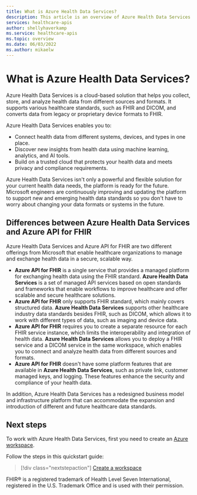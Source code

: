 ```yaml
---
title: What is Azure Health Data Services?
description: This article is an overview of Azure Health Data Services. 
services: healthcare-apis
author: shellyhaverkamp
ms.service: healthcare-apis
ms.topic: overview
ms.date: 06/03/2022
ms.author: mikaelw
---
```


# What is Azure Health Data Services?

Azure Health Data Services is a cloud-based solution that helps you collect, store, and analyze health data from different sources and formats. It supports various healthcare standards, such as FHIR and DICOM, and converts data from legacy or proprietary device formats to FHIR. 

Azure Health Data Services enables you to:

- Connect health data from different systems, devices, and types in one place.
- Discover new insights from health data using machine learning, analytics, and AI tools.
- Build on a trusted cloud that protects your health data and meets privacy and compliance requirements.

Azure Health Data Services isn't only a powerful and flexible solution for your current health data needs, the platform is ready for the future. Microsoft engineers are continuously improving and updating the platform to support new and emerging health data standards so you don't have to worry about changing your data formats or systems in the future.

## Differences between Azure Health Data Services and Azure API for FHIR

Azure Health Data Services and Azure API for FHIR are two different offerings from Microsoft that enable healthcare organizations to manage and exchange health data in a secure, scalable way.

- **Azure API for FHIR** is a single service that provides a managed platform for exchanging health data using the FHIR standard. **Azure Health Data Services** is a set of managed API services based on open standards and frameworks that enable workflows to improve healthcare and offer scalable and secure healthcare solutions.
- **Azure API for FHIR** only supports FHIR standard, which mainly covers structured data. **Azure Health Data Services** supports other healthcare industry data standards besides FHIR, such as DICOM, which allows it to work with different types of data, such as imaging and device data.
- **Azure API for FHIR** requires you to create a separate resource for each FHIR service instance, which limits the interoperability and integration of health data. **Azure Health Data Services** allows you to deploy a FHIR service and a DICOM service in the same workspace, which enables you to connect and analyze health data from different sources and formats.
- **Azure API for FHIR** doesn't have some platform features that are available in **Azure Health Data Services**, such as private link, customer managed keys, and logging. These features enhance the security and compliance of your health data.
 
In addition, Azure Health Data Services has a redesigned business model and infrastructure platform that can accommodate the expansion and introduction of different and future healthcare data standards.

## Next steps

To work with Azure Health Data Services, first you need to create an [Azure workspace](workspace-overview.md). 

Follow the steps in this quickstart guide:

> [!div class="nextstepaction"]
> [Create a workspace](healthcare-apis-quickstart.md)



FHIR&#174; is a registered trademark of Health Level Seven International, registered in the U.S. Trademark Office and is used with their permission.
